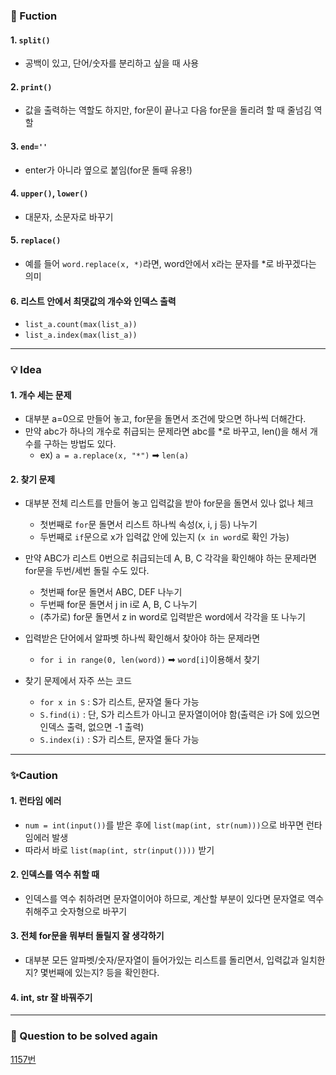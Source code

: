### 🔎 Fuction
#### 1. `split()`
- 공백이 있고, 단어/숫자를 분리하고 싶을 때 사용

#### 2. `print()`
- 값을 출력하는 역할도 하지만, for문이 끝나고 다음 for문을 돌리려 할 때 줄넘김 역할

#### 3. `end=''`
- enter가 아니라 옆으로 붙임(for문 돌때 유용!)

#### 4. `upper()`, `lower()`
- 대문자, 소문자로 바꾸기

#### 5. `replace()`
- 예를 들어 `word.replace(x, *)`라면, word안에서 x라는 문자를 *로 바꾸겠다는 의미

#### 6. 리스트 안에서 최댓값의 개수와 인덱스 출력
- `list_a.count(max(list_a))`
- `list_a.index(max(list_a))`

----------------------------------
### 💡 Idea
#### 1. 개수 세는 문제
- 대부분 a=0으로 만들어 놓고, for문을 돌면서 조건에 맞으면 하나씩 더해간다.
- 만약 abc가 하나의 개수로 취급되는 문제라면 abc를 *로 바꾸고, len()을 해서 개수를 구하는 방법도 있다. 
    - ex) `a = a.replace(x, "*")` ➡ `len(a)`
    


#### 2. 찾기 문제
- 대부분 전체 리스트를 만들어 놓고 입력값을 받아 for문을 돌면서 있나 없나 체크
    - 첫번째로 `for`문 돌면서 리스트 하나씩 속성(x, i, j 등) 나누기
    - 두번째로 `if`문으로 x가 입력값 안에 있는지 (`x in word`로 확인 가능)

- 만약 ABC가 리스트 0번으로 취급되는데 A, B, C 각각을 확인해야 하는 문제라면 for문을 두번/세번 돌릴 수도 있다.
    - 첫번째 for문 돌면서 ABC, DEF 나누기
    - 두번째 for문 돌면서 j in i로 A, B, C 나누기
    - (추가로) for문 돌면서 z in word로 입력받은 word에서 각각을 또 나누기

- 입력받은 단어에서 알파벳 하나씩 확인해서 찾아야 하는 문제라면
    - `for i in range(0, len(word))` ➡ `word[i]`이용해서 찾기

- 찾기 문제에서 자주 쓰는 코드
    - `for x in S` : S가 리스트, 문자열 둘다 가능
    - `S.find(i)` : 단, S가 리스트가 아니고 문자열이어야 함(출력은 i가 S에 있으면 인덱스 출력, 없으면 -1 출력)
    - `S.index(i)` : S가 리스트, 문자열 둘다 가능





----------------------------------
### ✨Caution
#### 1️. 런타임 에러 
- `num = int(input())`를 받은 후에 `list(map(int, str(num)))`으로 바꾸면 런타임에러 발생
- 따라서 바로 `list(map(int, str(input())))` 받기


#### 2. 인덱스를 역수 취할 때
- 인덱스를 역수 취하려면 문자열이어야 하므로, 계산할 부분이 있다면 문자열로 역수 취해주고 숫자형으로 바꾸기


#### 3. 전체 for문을 뭐부터 돌릴지 잘 생각하기
- 대부분 모든 알파벳/숫자/문자열이 들어가있는 리스트를 돌리면서, 입력값과 일치한지? 몇번째에 있는지? 등을 확인한다.

#### 4. int, str 잘 바꿔주기


----------------------------------
### 📌 Question to be solved again
[1157번](https://www.acmicpc.net/problem/1157)